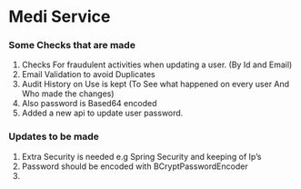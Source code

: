# Medi Service

### Some Checks that are made
1. Checks For fraudulent activities when updating  a user. (By Id and Email)
2. Email Validation to avoid Duplicates
3. Audit History on Use is kept (To See what happened on every user And Who made the changes)
4. Also password is Based64 encoded 
5. Added a new api to update user password. 


### Updates to be made
1. Extra Security is needed e.g Spring Security and keeping of Ip’s
2. Password should be encoded with BCryptPasswordEncoder
3. 